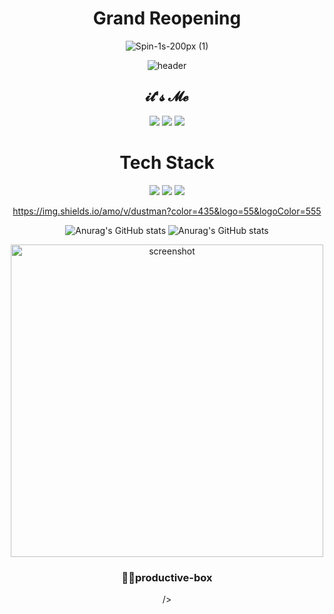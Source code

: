 
<div align="center">

# Grand Reopening

![Spin-1s-200px (1)](https://user-images.githubusercontent.com/52207105/193546117-1787a074-3037-46e2-baf3-721ee0089db6.gif)


![header](https://capsule-render.vercel.app/api?type=Waving&color=auto&height=200&Weight=auto&section=header&text=TaeSeongWon&fontSize=70)

## 𝓲𝓽'𝓼 𝓜𝓮
 
<a href
   ="버튼을 눌렀을 때 이동할 링크" target="_blank"><img src="https://img.shields.io/badge/Notion-000000?style=plastic&logo=Notion&logoColor=#000000"/></a> <a href
   ="버튼을 눌렀을 때 이동할 링크" target="_blank"><img src="https://img.shields.io/badge/Blog-20C997?style=flat&logo=Velog&logoColor=#20C997"/></a> <a href
   ="[버튼을 눌렀을 때 이동할 링크](https://velog.io/@won4932)" target="_blank"><img src="https://img.shields.io/badge/Gmail-EA4335?style=flat-square&logo=Gmail&logoColor=ffffff"/></a>

# Tech Stack

<a href
   ="버튼을 눌렀을 때 이동할 링크" target="_blank"><img src="https://img.shields.io/badge/JavaScript-239120.svg?style=plastic&logo=Notion&logoColor=#000000"/></a> <a href
   ="버튼을 눌렀을 때 이동할 링크" target="_blank"><img src="https://img.shields.io/badge/Java-000000?style=flat&logo=Velog&logoColor=#20C997"/></a> <a href
   ="버튼을 눌렀을 때 이동할 링크" target="_blank"><img src="https://img.shields.io/badge/Spring-EA4335?style=flat-square&logo=Gmail&logoColor=000000"/></a>
   
   https://img.shields.io/amo/v/dustman?color=435&logo=55&logoColor=555

![Anurag's GitHub stats](https://github-readme-stats.vercel.app/api?username=won4932&show_icons=true&theme=midnight-purple)
![Anurag's GitHub stats](https://github-readme-stats.vercel.app/api?username=won4932&show_icons=false&theme=midnight-purple)


<p align="center">
  <a href="http://lovera.maxam.now.sh/">
    <img src="https://user-images.githubusercontent.com/25841814/79395484-5081ae80-7fac-11ea-9e27-ac91472e31dd.png" alt="screenshot" width="500">
  </a>
  <h3 align="center">📌✨productive-box</h3>
</p>

/>










<!--
**won4932/won4932** is a ✨ _special_ ✨ repository because its `README.md` (this file) appears on your GitHub profile.

Here are some ideas to get you started:

- 🔭 I’m currently working on ...
- 🌱 I’m currently learning ...
- 👯 I’m looking to collaborate on ...
- 🤔 I’m looking for help with ...
- 💬 Ask me about ...
- 📫 How to reach me: ...
- 😄 Pronouns: ...
- ⚡ Fun fact: ...
-->
